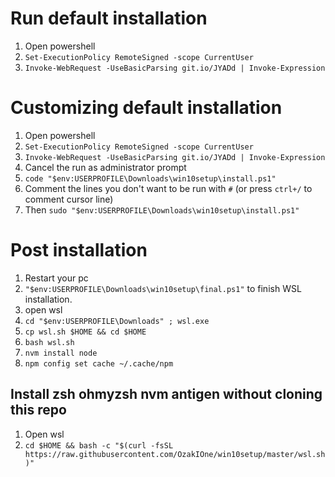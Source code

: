 # Run default installation

1. Open powershell
2. `Set-ExecutionPolicy RemoteSigned -scope CurrentUser`
3. `Invoke-WebRequest -UseBasicParsing git.io/JYADd | Invoke-Expression`

# Customizing default installation

1. Open powershell
2. `Set-ExecutionPolicy RemoteSigned -scope CurrentUser`
3. `Invoke-WebRequest -UseBasicParsing git.io/JYADd | Invoke-Expression`
4. Cancel the run as administrator prompt
5. `code "$env:USERPROFILE\Downloads\win10setup\install.ps1"`
6. Comment the lines you don't want to be run with `#` (or press `ctrl+/` to comment cursor line)
7. Then `sudo "$env:USERPROFILE\Downloads\win10setup\install.ps1"`

# Post installation

1. Restart your pc
2. `"$env:USERPROFILE\Downloads\win10setup\final.ps1"` to finish WSL installation.
3. open wsl
4. `cd "$env:USERPROFILE\Downloads" ; wsl.exe`
5. `cp wsl.sh $HOME && cd $HOME`
6. `bash wsl.sh`
7. `nvm install node`
8. `npm config set cache ~/.cache/npm`

## Install zsh ohmyzsh nvm antigen without cloning this repo

1. Open wsl
2. `cd $HOME && bash -c "$(curl -fsSL https://raw.githubusercontent.com/OzakIOne/win10setup/master/wsl.sh)"`
